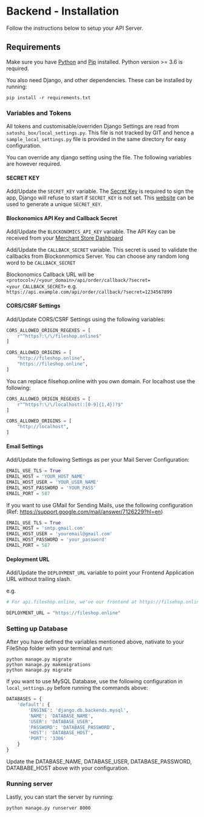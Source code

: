 # Backend - Installation

Follow the instructions below to setup your API Server.

## Requirements
Make sure you have [Python](https://www.python.org/downloads/) and [Pip](https://pip.pypa.io/en/latest/installing/#installing-with-get-pip-py) installed. Python version >= 3.6 is required.

You also need Django, and other dependencies. These can be installed by running:

```
pip install -r requirements.txt 
```

### Variables and Tokens

All tokens and customisable/overriden Django Settings are read from `satoshi_box/local_settings.py`. This file is not tracked by GIT and hence a `sample_local_settings.py` file is provided in the same directory for easy configuration.

You can override any django setting using the file. The following variables are however required.

#### SECRET KEY

Add/Update the `SECRET_KEY` variable. The [Secret Key](https://docs.djangoproject.com/en/dev/ref/settings/#secret-key) is required to sign the app, Django will refuse to start if `SECRET_KEY` is not set. This [website](https://miniwebtool.com/django-secret-key-generator/) can be used to generate a unique `SECRET_KEY`. 

#### Blockonomics API Key and Callback Secret

Add/Update the `BLOCKONOMICS_API_KEY` variable. The API Key can be received from your [Merchant Store Dashboard](https://www.blockonomics.co/merchants#/stores)

Add/Update the `CALLBACK_SECRET` variable. This secret is used to validate the callbacks from Blockonmomics Server. You can choose any random long word to be `CALLBACK_SECRET` 

Blockonomics Callback URL will be `<protocol>//<your_domain>/api/order/callback/?secret=<your_CALLBACK_SECRET>` e.g. `https://api.example.com/api/order/callback/?secret=1234567899`

#### CORS/CSRF Settings

Add/Update CORS/CSRF Settings using the following variables:

```python
CORS_ALLOWED_ORIGIN_REGEXES = [
    r"^https?:\/\/fileshop.online$"
]

CORS_ALLOWED_ORIGINS = [
    "http://fileshop.online",
    "https://fileshop.online",
]
```

You can replace filsehop.online with you own domain. For localhost use the following:

```python
CORS_ALLOWED_ORIGIN_REGEXES = [
    r"^https?:\/\/localhost(:[0-9]{1,4})?$"
]

CORS_ALLOWED_ORIGINS = [
    "http://localhost",
]
```

#### Email Settings

Add/Update the following Settings as per your Mail Server Configuration:

```python
EMAIL_USE_TLS = True
EMAIL_HOST = 'YOUR_HOST_NAME'
EMAIL_HOST_USER = 'YOUR_USER_NAME'
EMAIL_HOST_PASSWORD = 'YOUR_PASS'
EMAIL_PORT = 587
```

If you want to use GMail for Sending Mails, use the following configuration (Ref: https://support.google.com/mail/answer/7126229?hl=en)

```python
EMAIL_USE_TLS = True
EMAIL_HOST = 'smtp.gmail.com'
EMAIL_HOST_USER = 'youremail@gmail.com'
EMAIL_HOST_PASSWORD = 'your_password'
EMAIL_PORT = 587
```

#### Deployment URL

Add/Update the `DEPLOYMENT_URL` variable to point your Frontend Application URL without trailing slash.

e.g.

```python
# For api.fileshop.online, we've our frontend at https://filsehop.online

DEPLOYMENT_URL = "https://fileshop.online"
```

### Setting up Database

After you have defined the variables mentioned above, nativate to your FileShop folder with your terminal and run:

```
python manage.py migrate
python manage.py makemigrations
python manage.py migrate
```

If you want to use MySQL Database, use the following configuration in `local_settings.py` before running the commands above:

```python
DATABASES = {
    'default': {
        'ENGINE': 'django.db.backends.mysql',
        'NAME': 'DATABASE_NAME',
        'USER': 'DATABASE_USER',
        'PASSWORD': 'DATABASE_PASSWORD',
        'HOST': 'DATABASE_HOST',
        'PORT': '3306'
    }
}
```
Update the DATABASE_NAME, DATABASE_USER, DATABASE_PASSWORD, DATABABE_HOST above with your configuration.

### Running server

Lastly, you can start the server by running:
```
python manage.py runserver 8000
```
